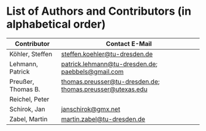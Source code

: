 # List of Authors and Contributors (in alphabetical order)

Contributor       | Contact E-Mail
------------------|------------------------------------------------------------
Köhler, Steffen   | steffen.koehler@tu-dresden.de
Lehmann, Patrick  | patrick.lehmann@tu-dresden.de; paebbels@gmail.com
Preußer, Thomas B.| thomas.preusser@tu-dresden.de; thomas.preusser@utexas.edu
Reichel, Peter    |
Schirok, Jan      | janschirok@gmx.net
Zabel, Martin     | martin.zabel@tu-dresden.de
